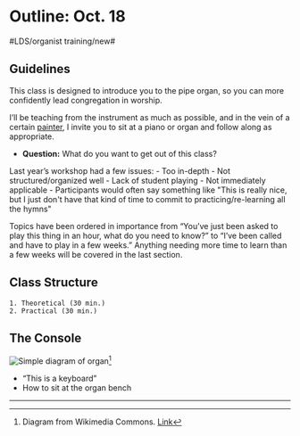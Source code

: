 # Outline: Oct. 18
#LDS/organist training/new#

## Guidelines
This class is designed to introduce you to the pipe organ, so you can more confidently lead congregation in worship.

I’ll be teaching from the instrument as much as possible, and in the vein of a certain [painter](https://en.wikipedia.org/wiki/Bob_Ross), I invite you to sit at a piano or organ and follow along as appropriate.

* **Question:** What do you want to get out of this class?

Last year’s workshop had a few issues:
	- Too in-depth
	- Not structured/organized well
	- Lack of student playing
	- Not immediately applicable
	- Participants would often say something like "This is really nice, but I just don't have that kind of time to commit to practicing/re-learning all the hymns"

Topics have been ordered in importance from “You’ve just been asked to play this thing in an hour, what do you need to know?” to “I’ve been called and have to play in a few weeks.” Anything needing more time to learn than a few weeks will be covered in the last section.

## Class Structure
	1. Theoretical (30 min.)
	2. Practical (30 min.)

## The Console
![Simple diagram of organ](https://upload.wikimedia.org/wikipedia/commons/thumb/b/b9/Organ_%28PSF%29.png/400px-Organ_%28PSF%29.png)[^1]
- “This is a keyboard”
- How to sit at the organ bench

---
[^1]: Diagram from Wikimedia Commons. [Link](https://commons.wikimedia.org/wiki/File:Organ_%28PSF%29.png)
